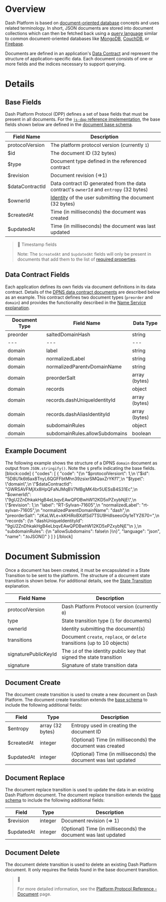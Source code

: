 # Overview

Dash Platform is based on [document-oriented database](https://en.wikipedia.org/wiki/Document-oriented_database) concepts and uses related terminology. In short, JSON documents are stored into document collections which can then be fetched back using a [query language](reference-query-syntax) similar to common document-oriented databases like [MongoDB](https://www.mongodb.com/), [CouchDB](https://couchdb.apache.org/), or [Firebase](https://firebase.google.com/). 

Documents are defined in an application's [Data Contract](explanation-platform-protocol-data-contract) and represent the structure of application-specific data. Each document consists of one or more fields and the indices necessary to support querying.

# Details

## Base Fields

Dash Platform Protocol (DPP) defines a set of base fields that must be present in all documents. For the [`js-dpp` reference implementation](https://github.com/dashevo/platform/tree/master/packages/js-dpp), the base fields shown below are defined in the [document base schema](https://github.com/dashevo/platform/blob/master/packages/js-dpp/schema/document/documentBase.json).

| Field Name | Description |
| - | - |
| protocolVersion | The platform protocol version (currently `1`) |
| $id | The document ID (32 bytes) |
| $type | Document type defined in the referenced contract |
| $revision | Document revision (=>1) |
| $dataContractId | Data contract ID generated from the data contract's `ownerId` and `entropy` (32 bytes) |
| $ownerId | [Identity](explanation-identity) of the user submitting the document (32 bytes) |
| $createdAt | Time (in milliseconds) the document was created |
| $updatedAt | Time (in milliseconds) the document was last updated |

> 🚧 Timestamp fields
>
> Note: The `$createdAt` and `$updatedAt` fields will only be present in documents that add them to the list of [required properties](reference-data-contracts#required-properties-optional).

## Data Contract Fields

Each application defines its own fields via document definitions in its data contract. Details of the [DPNS data contract documents](https://github.com/dashevo/platform/blob/master/packages/dpns-contract/schema/dpns-contract-documents.json) are described below as an example. This contract defines two document types (`preorder` and `domain`) and provides the functionality described in the [Name Service explanation](explanation-dpns).

| Document Type | Field Name | Data Type |
| - | - | - |
| preorder | saltedDomainHash | string |
| --- | --- | --- |
| domain | label | string |
| domain | normalizedLabel | string |
| domain | normalizedParentvDomainName | string |
| domain | preorderSalt | array (bytes) |
| domain | records | object |
| domain | records.dashUniqueIdentityId | array (bytes) |
| domain | records.dashAliasIdentityId | array (bytes) |
| domain | subdomainRules | object |
| domain | subdomainRules.allowSubdomains | boolean |

## Example Document

The following example shows the structure of a DPNS `domain` document as output from `JSON.stringify()`. Note the `$` prefix indicating the base fields.
[block:code]
{
  "codes": [
    {
      "code": "{\n  \"$protocolVersion\": 1,\n  \"$id\": \"5D8U1k6t6ax8TnyL6QGFFbtMhn39zsixrSMQaxZrYKf1\",\n  \"$type\": \"domain\",\n  \"$dataContractId\": \"GWRSAVFMjXx8HpQFaNJMqBV7MBgMK4br5UESsB4S31Ec\",\n  \"$ownerId\": \"9gU2ZnDhkakHgB4eLbqvEAwQPDBwhW12KD5xPZxybNjE\",\n  \"$revision\": 1,\n  \"label\": \"RT-Sylvan-71605\",\n  \"normalizedLabel\": \"rt-sylvan-71605\",\n  \"normalizedParentDomainName\": \"dash\",\n  \"preorderSalt\": \"zKaLWLe+kKHiRoBXdfSd7TSU9HdIseeoOly1eTYZ670=\",\n  \"records\": {\n    \"dashUniqueIdentityId\": \"9gU2ZnDhkakHgB4eLbqvEAwQPDBwhW12KD5xPZxybNjE\"\n  },\n  \"subdomainRules\": {\n    \"allowSubdomains\": false\n  }\n}",
      "language": "json",
      "name": ".toJSON()"
    }
  ]
}
[/block]
# Document Submission

Once a document has been created, it must be encapsulated in a State Transition to be sent to the platform. The structure of a document state transition is shown below. For additional details, see the [State Transition](explanation-platform-protocol-state-transition) explanation.

| Field Name | Description |
| - | - | 
| protocolVersion | Dash Platform Protocol version (currently `0`) |
| type | State transition type (`1` for documents) |
| ownerId | Identity submitting the document(s) |
| transitions |  Document `create`, `replace`, or `delete` transitions (up to 10 objects) |
| signaturePublicKeyId | The `id` of the identity public key that signed the state transition |
| signature | Signature of state transition data |

## Document Create

The document create transition is used to create a new document on Dash Platform. The document create transition extends the [base schema](#base-fields) to include the following additional fields:

| Field | Type | Description|
| - | - | - |
| $entropy | array (32 bytes) | Entropy used in creating the document ID |
| $createdAt | integer | (Optional) Time (in milliseconds) the document was created |
| $updatedAt | integer | (Optional) Time (in milliseconds) the document was last updated |

## Document Replace

The document replace transition is used to update the data in an existing Dash Platform document. The document replace transition extends the [base schema](#base-fields) to include the following additional fields:

| Field | Type | Description|
| - | - | - |
| $revision | integer | Document revision (=> 1) |
| $updatedAt | integer | (Optional) Time (in milliseconds) the document was last updated |

## Document Delete

The document delete transition is used to delete an existing Dash Platform document. It only requires the fields found in the base document transition.

> 📘
>
> For more detailed information, see the [Platform Protocol Reference - Document](platform-protocol-reference-document) page.
